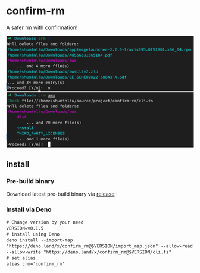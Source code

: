 # confirm-rm

A safer rm with confirmation!

![screenshot 1](./docs/screenshot1.png) ![screenshot 2](./docs/screenshot2.png)

## install

### Pre-build binary

Download latest pre-build binary via
[release](https://github.com/Liu233w/confirm-rm/releases)

### Install via Deno

```shell
# Change version by your need
VERSION=v0.1.5
# install using Deno
deno install --import-map "https://deno.land/x/confirm_rm@$VERSION/import_map.json" --allow-read --allow-write "https://deno.land/x/confirm_rm@$VERSION/cli.ts"
# set alias
alias crm='confirm_rm'
```
